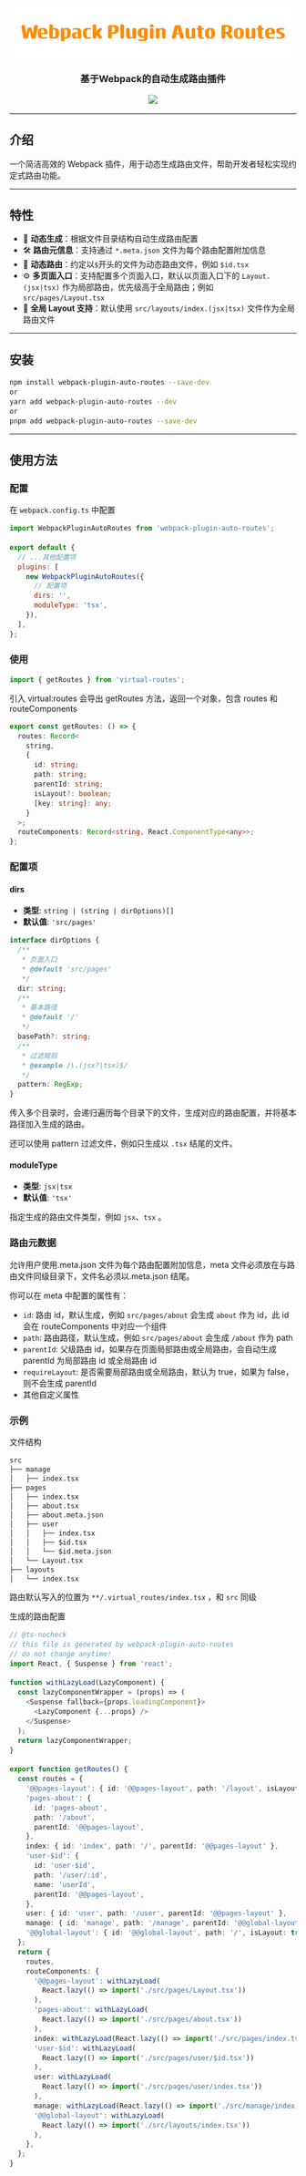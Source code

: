 <div align="center">
  <img src="./assets//logo.png" />
  <h3>基于Webpack的自动生成路由插件</h3>
  <p>
    <a href="https://www.npmjs.com/package/webpack-plugin-auto-routes">
      <img src="https://img.shields.io/badge/webpack-%3E%3D5-blue
      " />
    </a>
  </p>
</div>

---

## 介绍

一个简洁高效的 Webpack 插件，用于动态生成路由文件，帮助开发者轻松实现约定式路由功能。

---

## 特性

- 📂 **动态生成**：根据文件目录结构自动生成路由配置
- 🛠️ **路由元信息**：支持通过 `*.meta.json` 文件为每个路由配置附加信息
- 🤝 **动态路由**：约定以`$`开头的文件为动态路由文件，例如 `$id.tsx`
- ⚙️ **多页面入口**：支持配置多个页面入口，默认以页面入口下的 `Layout.(jsx|tsx)` 作为局部路由，优先级高于全局路由；例如 `src/pages/Layout.tsx`
- 📝 **全局 Layout 支持**：默认使用 `src/layouts/index.(jsx|tsx)` 文件作为全局路由文件

---

## 安装

```bash
npm install webpack-plugin-auto-routes --save-dev
or
yarn add webpack-plugin-auto-routes --dev
or
pnpm add webpack-plugin-auto-routes --save-dev
```

---

## 使用方法

### 配置

在 `webpack.config.ts` 中配置

```javascript
import WebpackPluginAutoRoutes from 'webpack-plugin-auto-routes';

export default {
  // ...其他配置项
  plugins: [
    new WebpackPluginAutoRoutes({
      // 配置项
      dirs: '',
      moduleType: 'tsx',
    }),
  ],
};
```

### 使用

```javascript
import { getRoutes } from 'virtual-routes';
```

引入 virtual:routes 会导出 getRoutes 方法，返回一个对象，包含 routes 和 routeComponents

```typescript
export const getRoutes: () => {
  routes: Record<
    string,
    {
      id: string;
      path: string;
      parentId: string;
      isLayout?: boolean;
      [key: string]: any;
    }
  >;
  routeComponents: Record<string, React.ComponentType<any>>;
};
```

### 配置项

#### dirs

- **类型**: `string | (string | dirOptions)[]`
- **默认值**: `'src/pages'`

```typescript
interface dirOptions {
  /**
   * 页面入口
   * @default 'src/pages'
   */
  dir: string;
  /**
   * 基本路径
   * @default '/'
   */
  basePath?: string;
  /**
   * 过滤规则
   * @example /\.(jsx?|tsx)$/
   */
  pattern: RegExp;
}
```

传入多个目录时，会递归遍历每个目录下的文件，生成对应的路由配置，并将基本路径加入生成的路由。

还可以使用 pattern 过滤文件，例如只生成以 `.tsx` 结尾的文件。

#### moduleType

- **类型**: `jsx|tsx`
- **默认值**: `'tsx'`

指定生成的路由文件类型，例如 `jsx`、`tsx` 。

### 路由元数据

允许用户使用.meta.json 文件为每个路由配置附加信息，meta 文件必须放在与路由文件同级目录下，文件名必须以.meta.json 结尾。

你可以在 meta 中配置的属性有：

- `id`: 路由 id，默认生成，例如 `src/pages/about` 会生成 `about` 作为 id，此 id 会在 routeComponents 中对应一个组件
- `path`: 路由路径，默认生成，例如 `src/pages/about` 会生成 `/about` 作为 path
- `parentId`: 父级路由 id，如果存在页面局部路由或全局路由，会自动生成 parentId 为局部路由 id 或全局路由 id
- `requireLayout`: 是否需要局部路由或全局路由，默认为 true，如果为 false，则不会生成 parentId
- 其他自定义属性

### 示例

文件结构

```plaintext
src
├── manage
│   ├── index.tsx
├── pages
│   ├── index.tsx
│   ├── about.tsx
│   ├── about.meta.json
│   ├── user
│   │   ├── index.tsx
│   │   ├── $id.tsx
│   │   └── $id.meta.json
│   └── Layout.tsx
├── layouts
│   └── index.tsx
```

路由默认写入的位置为 `**/.virtual_routes/index.tsx` ，和 `src` 同级

生成的路由配置

```typescript
// @ts-nocheck
// this file is generated by webpack-plugin-auto-routes
// do not change anytime!
import React, { Suspense } from 'react';

function withLazyLoad(LazyComponent) {
  const lazyComponentWrapper = (props) => (
    <Suspense fallback={props.loadingComponent}>
      <LazyComponent {...props} />
    </Suspense>
  );
  return lazyComponentWrapper;
}

export function getRoutes() {
  const routes = {
    '@@pages-layout': { id: '@@pages-layout', path: '/layout', isLayout: true },
    'pages-about': {
      id: 'pages-about',
      path: '/about',
      parentId: '@@pages-layout',
    },
    index: { id: 'index', path: '/', parentId: '@@pages-layout' },
    'user-$id': {
      id: 'user-$id',
      path: '/user/:id',
      name: 'userId',
      parentId: '@@pages-layout',
    },
    user: { id: 'user', path: '/user', parentId: '@@pages-layout' },
    manage: { id: 'manage', path: '/manage', parentId: '@@global-layout' },
    '@@global-layout': { id: '@@global-layout', path: '/', isLayout: true },
  };
  return {
    routes,
    routeComponents: {
      '@@pages-layout': withLazyLoad(
        React.lazy(() => import('./src/pages/Layout.tsx'))
      ),
      'pages-about': withLazyLoad(
        React.lazy(() => import('./src/pages/about.tsx'))
      ),
      index: withLazyLoad(React.lazy(() => import('./src/pages/index.tsx'))),
      'user-$id': withLazyLoad(
        React.lazy(() => import('./src/pages/user/$id.tsx'))
      ),
      user: withLazyLoad(
        React.lazy(() => import('./src/pages/user/index.tsx'))
      ),
      manage: withLazyLoad(React.lazy(() => import('./src/manage/index.tsx'))),
      '@@global-layout': withLazyLoad(
        React.lazy(() => import('./src/layouts/index.tsx'))
      ),
    },
  };
}
```
